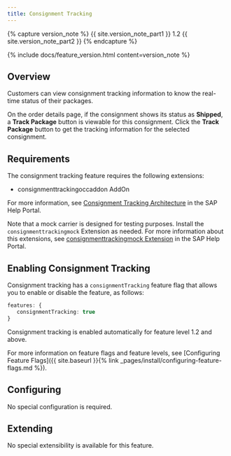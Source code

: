 ```yaml
---
title: Consignment Tracking
---
```


{% capture version_note %}
{{ site.version_note_part1 }} 1.2 {{ site.version_note_part2 }}
{% endcapture %}

{% include docs/feature_version.html content=version_note %}

## Overview

Customers can view consignment tracking information to know the real-time status of their packages.

On the order details page, if the consignment shows its status as **Shipped**, a **Track Package** button is viewable for this consignment. Click the **Track Package** button to get the tracking information for the selected consignment.

## Requirements

The consignment tracking feature requires the following extensions:

- consignmenttrackingoccaddon AddOn

For more information, see [Consignment Tracking Architecture](https://help.sap.com/viewer/4c33bf189ab9409e84e589295c36d96e/1905/en-US/6eafde9f14e243d6a53e0bfbfd6996bc.html) in the SAP Help Portal.

Note that a mock carrier is designed for testing purposes. Install the `consignmenttrackingmock` Extension as needed. For more information about this extensions, see [consignmenttrackingmock Extension](https://help.sap.com/viewer/4c33bf189ab9409e84e589295c36d96e/1905/en-US/965bf5b729b646ac9a3f33cbebfd0a20.html) in the SAP Help Portal.

## Enabling Consignment Tracking

Consignment tracking has a `consignmentTracking` feature flag that allows you to enable or disable the feature, as follows:

```typescript
features: {
   consignmentTracking: true
}
```

Consignment tracking is enabled automatically for feature level 1.2 and above.

For more information on feature flags and feature levels, see [Configuring Feature Flags]({{ site.baseurl }}{% link _pages/install/configuring-feature-flags.md %}).

## Configuring

No special configuration is required.

## Extending

No special extensibility is available for this feature.
